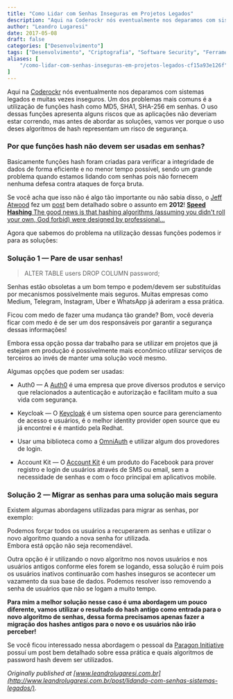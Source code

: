 ```yaml
---
title: "Como Lidar com Senhas Inseguras em Projetos Legados"
description: "Aqui na Coderockr nós eventualmente nos deparamos com sistemas legados e muitas vezes inseguros. Um dos problemas mais comuns é a utilização de funções hash como MD5, SHA1, SHA-256 em senhas..."
author: "Leandro Lugaresi"
date: 2017-05-08
draft: false
categories: ["Desenvolvimento"]
tags: ["Desenvolvimento", "Criptografia", "Software Security", "Ferramentas"]
aliases: [
    "/como-lidar-com-senhas-inseguras-em-projetos-legados-cf15a93e126f"
]
---
```


Aqui na [Coderockr](http://coderockr.com/) nós eventualmente nos deparamos com sistemas legados e muitas vezes inseguros. Um dos problemas mais comuns é a utilização de funções hash como MD5, SHA1, SHA-256 em senhas. O uso dessas funções apresenta alguns riscos que as aplicações não deveriam estar correndo, mas antes de abordar as soluções, vamos ver porque o uso deses algoritmos de hash representam um risco de segurança.

### **Por que funções hash não devem ser usadas em senhas?**

Basicamente funções hash foram criadas para verificar a integridade de dados de forma eficiente e no menor tempo possível, sendo um grande problema quando estamos lidando com senhas pois não fornecem nenhuma defesa contra ataques de força bruta.

Se você acha que isso não é algo tão importante ou não sabia disso, o [Jeff Atwood](https://blog.codinghorror.com/about-me) fez um [post](https://blog.codinghorror.com/speed-hashing/) bem detalhado sobre o assunto em **2012**!
[**Speed Hashing**
The good news is that hashing algorithms (assuming you didn't roll your own, God forbid) were designed by professional…](https://blog.codinghorror.com/speed-hashing/)

Agora que sabemos do problema na utilização dessas funções podemos ir para as soluções:

### **Solução 1 — Pare de usar senhas!**

> ALTER TABLE users DROP COLUMN password;

Senhas estão obsoletas a um bom tempo e podem/devem ser substituídas por mecanismos possivelmente mais seguros. Muitas empresas como Medium, Telegram, Instagram, Uber e WhatsApp já aderiram a essa prática.

Ficou com medo de fazer uma mudança tão grande? Bom, você deveria ficar com medo é de ser um dos responsáveis por garantir a segurança dessas informações!

Embora essa opção possa dar trabalho para se utilizar em projetos que já estejam em produção é possivelmente mais econômico utilizar serviços de terceiros ao invés de manter uma solução você mesmo.

Algumas opções que podem ser usadas:

* Auth0 — A [Auth0](https://auth0.com/) é uma empresa que prove diversos produtos e serviço que relacionados a autenticação e autorização e facilitam muito a sua vida com segurança.

* Keycloak — O [Keycloak](http://www.keycloak.org/) é um sistema open source para gerenciamento de acesso e usuários, é o melhor identity provider open source que eu já encontrei e é mantido pela Redhat.

* Usar uma biblioteca como a [OmniAuth](https://github.com/omniauth/omniauth) e utilizar algum dos provedores de login.

* Account Kit — O [Account Kit](https://developers.facebook.com/docs/accountkit) é um produto do Facebook para prover registro e login de usuários através de SMS ou email, sem a necessidade de senhas e com o foco principal em aplicativos mobile.

### **Solução 2 — Migrar as senhas para uma solução mais segura**

Existem algumas abordagens utilizadas para migrar as senhas, por exemplo:

Podemos forçar todos os usuários a recuperarem as senhas e utilizar o novo algoritmo quando a nova senha for utilizada. Embora está opção não seja recomendável.

Outra opção é ir utilizando o novo algoritmo nos novos usuários e nos usuários antigos conforme eles forem se logando, essa solução é ruim pois os usuários inativos continuarão com hashes inseguros se acontecer um vazamento da sua base de dados. Podemos resolver isso removendo a senha de usuários que não se logam a muito tempo.

**Para mim a melhor solução nesse caso é uma abordagem um pouco diferente, vamos utilizar o resultado do hash antigo como entrada para o novo algoritmo de senhas, dessa forma precisamos apenas fazer a migração dos hashes antigos para o novo e os usuários não irão perceber!**

Se você ficou interessado nessa abordagem o pessoal da [Paragon Initiative](https://paragonie.com/blog/2016/02/how-safely-store-password-in-2016#legacy-hashes) possuí um post bem detalhado sobre essa prática e quais algoritmos de password hash devem ser utilizados.

*Originally published at [www.leandrolugaresi.com.br](http://www.leandrolugaresi.com.br/post/lidando-com-senhas-sistemas-legados/).*
